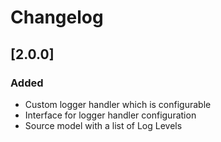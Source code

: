 # Changelog 

## [2.0.0]
### Added
- Custom logger handler which is configurable
- Interface for logger handler configuration
- Source model with a list of Log Levels
